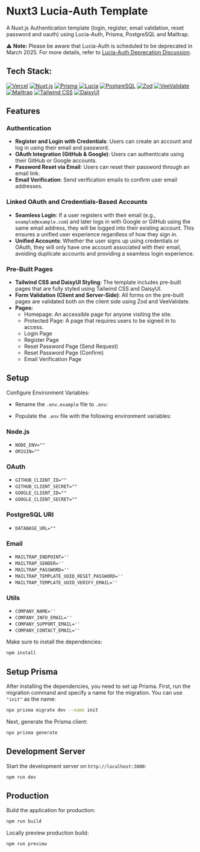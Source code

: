 # Nuxt3 Lucia-Auth Template

A Nuxt.js Authentication template (login, register, email validation, reset password and oauth) using Lucia-Auth, Prisma, PostgreSQL and Mailtrap.

⚠️ **Note:** Please be aware that Lucia-Auth is scheduled to be deprecated in March 2025. For more details, refer to [Lucia-Auth Deprecation Discussion](https://github.com/lucia-auth/lucia/discussions/1714).

## Tech Stack:

[![Vercel](https://img.shields.io/badge/Vercel-Deployment-000000?style=for-the-badge&logo=vercel&logoColor=white)](https://vercel.com/docs)
[![Nuxt.js](https://img.shields.io/badge/Nuxt.js-3-00DC82?style=for-the-badge&logo=nuxtdotjs&logoColor=white)](https://nuxt.com/docs/getting-started/introduction)
[![Prisma](https://img.shields.io/badge/Prisma-ORM-2D3748?style=for-the-badge&logo=prisma&logoColor=white)](https://www.prisma.io/docs/)
[![Lucia](https://img.shields.io/badge/Lucia-Auth-20A1A1?style=for-the-badge&logo=auth0&logoColor=white)](https://lucia-auth.com/)
[![PostgreSQL](https://img.shields.io/badge/PostgreSQL-DB-336791?style=for-the-badge&logo=postgresql&logoColor=white)](https://www.postgresql.org/docs/)
[![Zod](https://img.shields.io/badge/Zod-Validation-6200EE?style=for-the-badge&logo=zod&logoColor=white)](https://zod.dev/)
[![VeeValidate](https://img.shields.io/badge/VeeValidate-Validation-4FC08D?style=for-the-badge&logo=veevalidate&logoColor=white)](https://vee-validate.logaretm.com/)
[![Mailtrap](https://img.shields.io/badge/Mailtrap-Email_Service-000000?style=for-the-badge&logo=mailtrap&logoColor=white)](https://mailtrap.io/)
[![Tailwind CSS](https://img.shields.io/badge/Tailwind_CSS-Framework-38B2AC?style=for-the-badge&logo=tailwindcss&logoColor=white)](https://tailwindcss.com/docs)
[![DaisyUI](https://img.shields.io/badge/DaisyUI-UI_Framework-FF00FF?style=for-the-badge&logo=daisyui&logoColor=white)](https://daisyui.com/)

## Features

### Authentication
- **Register and Login with Credentials**: Users can create an account and log in using their email and password.
- **OAuth Integration (GitHub & Google)**: Users can authenticate using their GitHub or Google accounts.
- **Password Reset via Email**: Users can reset their password through an email link.
- **Email Verification**: Send verification emails to confirm user email addresses.

### Linked OAuth and Credentials-Based Accounts
- **Seamless Login**: If a user registers with their email (e.g., `example@example.com`) and later logs in with Google or GitHub using the same email address, they will be logged into their existing account. This ensures a unified user experience regardless of how they sign in.
- **Unified Accounts**: Whether the user signs up using credentials or OAuth, they will only have one account associated with their email, avoiding duplicate accounts and providing a seamless login experience.

### Pre-Built Pages
- **Tailwind CSS and DaisyUI Styling**: The template includes pre-built pages that are fully styled using Tailwind CSS and DaisyUI.
- **Form Validation (Client and Server-Side)**: All forms on the pre-built pages are validated both on the client side using Zod and VeeValidate.
- **Pages:**
  - Homepage: An accessible page for anyone visiting the site.
  - Protected Page: A page that requires users to be signed in to access.
  - Login Page
  - Register Page
  - Reset Password Page (Send Request)
  - Reset Password Page (Confirm)
  - Email Verification Page

## Setup

Configure Environment Variables:

- Rename the `.env.example` file to `.env`:

- Populate the `.env` file with the following environment variables:

### Node.js
- `NODE_ENV=""`
- `ORIGIN=""`

### OAuth
- `GITHUB_CLIENT_ID=""`
- `GITHUB_CLIENT_SECRET=""`
- `GOOGLE_CLIENT_ID=""`
- `GOOGLE_CLIENT_SECRET=""`

### PostgreSQL URI
- `DATABASE_URL=""`

### Email
- `MAILTRAP_ENDPOINT=''`
- `MAILTRAP_SENDER=''`
- `MAILTRAP_PASSWORD=''`
- `MAILTRAP_TEMPLATE_UUID_RESET_PASSWORD=''`
- `MAILTRAP_TEMPLATE_UUID_VERIFY_EMAIL=''`

### Utils
- `COMPANY_NAME=''`
- `COMPANY_INFO_EMAIL=''`
- `COMPANY_SUPPORT_EMAIL=''`
- `COMPANY_CONTACT_EMAIL=''`

Make sure to install the dependencies:

```bash
npm install
```

## Setup Prisma

After installing the dependencies, you need to set up Prisma. First, run the migration command and specify a name for the migration. You can use `"init"` as the name:

```bash
npx prisma migrate dev --name init
```

Next, generate the Prisma client:

```bash
npx prisma generate
```

## Development Server

Start the development server on `http://localhost:3000`:

```bash
npm run dev
```

## Production

Build the application for production:

```bash
npm run build
```

Locally preview production build:

```bash
npm run preview
```
